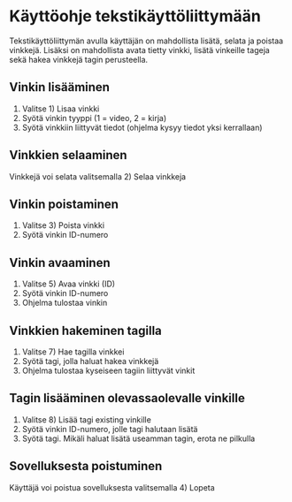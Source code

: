 # Käyttöohje tekstikäyttöliittymään

Tekstikäyttöliittymän avulla käyttäjän on mahdollista lisätä, selata ja poistaa vinkkejä. Lisäksi on mahdollista avata tietty vinkki, lisätä vinkeille tageja sekä hakea vinkkejä tagin perusteella.

## Vinkin lisääminen

1. Valitse 1) Lisaa vinkki
2. Syötä vinkin tyyppi (1 = video, 2 = kirja)
3. Syötä vinkkiin liittyvät tiedot (ohjelma kysyy tiedot yksi kerrallaan)

## Vinkkien selaaminen

Vinkkejä voi selata valitsemalla 2) Selaa vinkkeja

## Vinkin poistaminen

1. Valitse 3) Poista vinkki
2. Syötä vinkin ID-numero

## Vinkin avaaminen

1. Valitse 5) Avaa vinkki (ID)
2. Syötä vinkin ID-numero
3. Ohjelma tulostaa vinkin

## Vinkkien hakeminen tagilla

1. Valitse 7) Hae tagilla vinkkei
2. Syötä tagi, jolla haluat hakea vinkkejä
3. Ohjelma tulostaa kyseiseen tagiin liittyvät vinkit

## Tagin lisääminen olevassaolevalle vinkille

1. Valitse 8) Lisää tagi existing vinkille
2. Syötä vinkin ID-numero, jolle tagi halutaan lisätä
3. Syötä tagi. Mikäli haluat lisätä useamman tagin, erota ne pilkulla

## Sovelluksesta poistuminen

Käyttäjä voi poistua sovelluksesta valitsemalla 4) Lopeta
